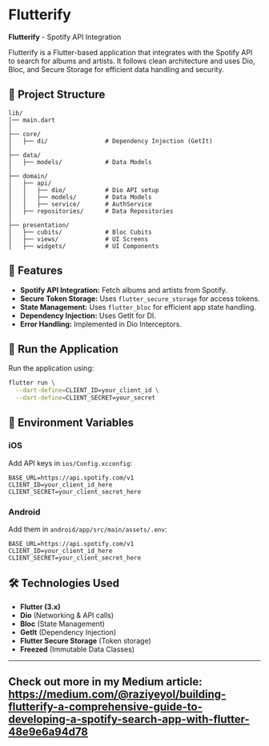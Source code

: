 # Flutterify

**Flutterify** - Spotify API Integration

Flutterify is a Flutter-based application that integrates with the Spotify API to search for albums and artists. It follows clean architecture and uses Dio, Bloc, and Secure Storage for efficient data handling and security.

## 📂 Project Structure

```plaintext
lib/
│── main.dart
│
├── core/
│   ├── di/                # Dependency Injection (GetIt)
│
├── data/
│   ├── models/            # Data Models
│
├── domain/
│   ├── api/
│   │   ├── dio/           # Dio API setup
│   │   ├── models/        # Data Models
│   │   ├── service/       # AuthService
│   ├── repositories/      # Data Repositories
│
├── presentation/
│   ├── cubits/            # Bloc Cubits
│   ├── views/             # UI Screens
│   ├── widgets/           # UI Components
```

## 🚀 Features

- **Spotify API Integration:** Fetch albums and artists from Spotify.
- **Secure Token Storage:** Uses `flutter_secure_storage` for access tokens.
- **State Management:** Uses `flutter_bloc` for efficient app state handling.
- **Dependency Injection:** Uses GetIt for DI.
- **Error Handling:** Implemented in Dio Interceptors.

## 🔧 Run the Application

Run the application using:

```bash
flutter run \
  --dart-define=CLIENT_ID=your_client_id \
  --dart-define=CLIENT_SECRET=your_secret
```

## 🔑 Environment Variables

### iOS

Add API keys in `ios/Config.xcconfig`:

```plaintext
BASE_URL=https://api.spotify.com/v1
CLIENT_ID=your_client_id_here
CLIENT_SECRET=your_client_secret_here
```

### Android

Add them in `android/app/src/main/assets/.env`:

```plaintext
BASE_URL=https://api.spotify.com/v1
CLIENT_ID=your_client_id_here
CLIENT_SECRET=your_client_secret_here
```

## 🛠 Technologies Used

- **Flutter (3.x)**
- **Dio** (Networking & API calls)
- **Bloc** (State Management)
- **GetIt** (Dependency Injection)
- **Flutter Secure Storage** (Token storage)
- **Freezed** (Immutable Data Classes)

---

## Check out more in my Medium article: https://medium.com/@raziyeyol/building-flutterify-a-comprehensive-guide-to-developing-a-spotify-search-app-with-flutter-48e9e6a94d78
